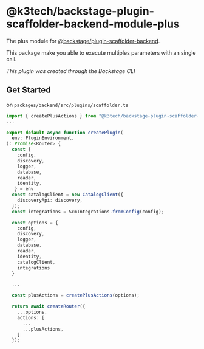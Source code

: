 # @k3tech/backstage-plugin-scaffolder-backend-module-plus

The plus module for [@backstage/plugin-scaffolder-backend](https://www.npmjs.com/package/@backstage/plugin-scaffolder-backend).

This package make you able to execute multiples parameters with an single call.

_This plugin was created through the Backstage CLI_

## Get Started

on `packages/backend/src/plugins/scaffolder.ts`

```ts
import { createPlusActions } from "@k3tech/backstage-plugin-scaffolder-backend-module-plus";
...

export default async function createPlugin(
  env: PluginEnvironment,
): Promise<Router> {
  const { 
    config,
    discovery,
    logger,
    database,
    reader,
    identity,
   } = env
  const catalogClient = new CatalogClient({
    discoveryApi: discovery,
  });
  const integrations = ScmIntegrations.fromConfig(config);

  const options = {
    config,
    discovery,
    logger,
    database,
    reader,
    identity,
    catalogClient,
    integrations
  }

  ...

  const plusActions = createPlusActions(options);

  return await createRouter({
    ...options,
    actions: [
      ...
      ...plusActions,
    ]
  });

```